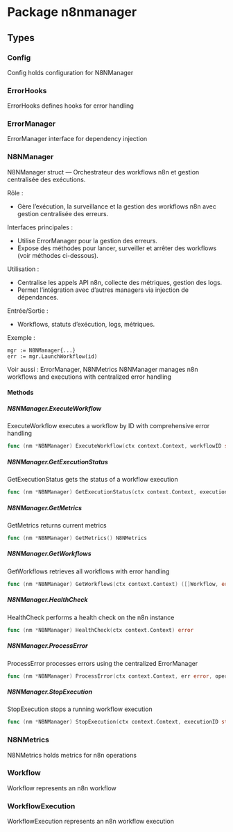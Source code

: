 # Package n8nmanager

## Types

### Config

Config holds configuration for N8NManager


### ErrorHooks

ErrorHooks defines hooks for error handling


### ErrorManager

ErrorManager interface for dependency injection


### N8NManager

N8NManager struct — Orchestrateur des workflows n8n et gestion centralisée des exécutions.

Rôle :
  - Gère l’exécution, la surveillance et la gestion des workflows n8n avec gestion centralisée des erreurs.

Interfaces principales :
  - Utilise ErrorManager pour la gestion des erreurs.
  - Expose des méthodes pour lancer, surveiller et arrêter des workflows (voir méthodes ci-dessous).

Utilisation :
  - Centralise les appels API n8n, collecte des métriques, gestion des logs.
  - Permet l’intégration avec d’autres managers via injection de dépendances.

Entrée/Sortie :
  - Workflows, statuts d’exécution, logs, métriques.

Exemple :

	mgr := N8NManager{...}
	err := mgr.LaunchWorkflow(id)

Voir aussi : ErrorManager, N8NMetrics
N8NManager manages n8n workflows and executions with centralized error handling


#### Methods

##### N8NManager.ExecuteWorkflow

ExecuteWorkflow executes a workflow by ID with comprehensive error handling


```go
func (nm *N8NManager) ExecuteWorkflow(ctx context.Context, workflowID string, inputData map[string]interface{}) (*WorkflowExecution, error)
```

##### N8NManager.GetExecutionStatus

GetExecutionStatus gets the status of a workflow execution


```go
func (nm *N8NManager) GetExecutionStatus(ctx context.Context, executionID string) (*WorkflowExecution, error)
```

##### N8NManager.GetMetrics

GetMetrics returns current metrics


```go
func (nm *N8NManager) GetMetrics() N8NMetrics
```

##### N8NManager.GetWorkflows

GetWorkflows retrieves all workflows with error handling


```go
func (nm *N8NManager) GetWorkflows(ctx context.Context) ([]Workflow, error)
```

##### N8NManager.HealthCheck

HealthCheck performs a health check on the n8n instance


```go
func (nm *N8NManager) HealthCheck(ctx context.Context) error
```

##### N8NManager.ProcessError

ProcessError processes errors using the centralized ErrorManager


```go
func (nm *N8NManager) ProcessError(ctx context.Context, err error, operation string, workflowContext map[string]interface{}) error
```

##### N8NManager.StopExecution

StopExecution stops a running workflow execution


```go
func (nm *N8NManager) StopExecution(ctx context.Context, executionID string) error
```

### N8NMetrics

N8NMetrics holds metrics for n8n operations


### Workflow

Workflow represents an n8n workflow


### WorkflowExecution

WorkflowExecution represents an n8n workflow execution


